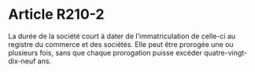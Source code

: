 # Article R210-2

La durée de la société court à dater de l'immatriculation de celle-ci au registre du commerce et des sociétés.   Elle peut être prorogée une ou plusieurs fois, sans que chaque prorogation puisse excéder quatre-vingt-dix-neuf ans.
